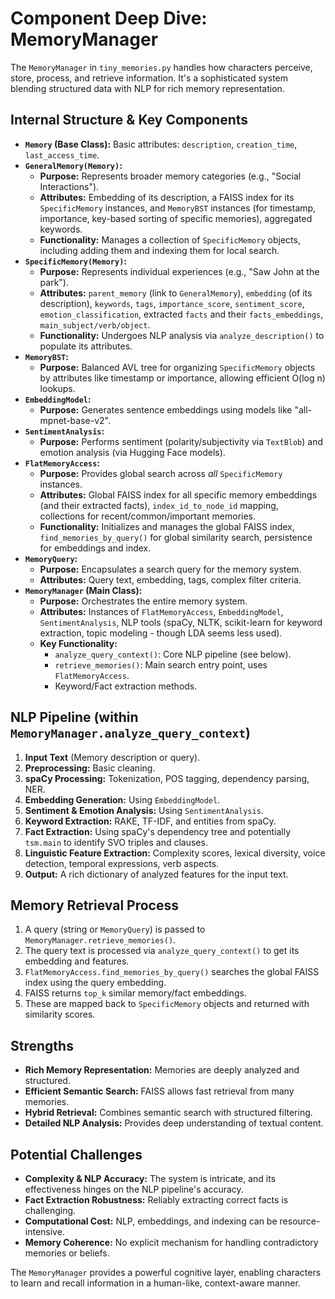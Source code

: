 # Component Deep Dive: MemoryManager

The `MemoryManager` in `tiny_memories.py` handles how characters perceive, store, process, and retrieve information. It's a sophisticated system blending structured data with NLP for rich memory representation.

## Internal Structure & Key Components

*   **`Memory` (Base Class):** Basic attributes: `description`, `creation_time`, `last_access_time`.
*   **`GeneralMemory(Memory)`:**
    *   **Purpose:** Represents broader memory categories (e.g., "Social Interactions").
    *   **Attributes:** Embedding of its description, a FAISS index for its `SpecificMemory` instances, and `MemoryBST` instances (for timestamp, importance, key-based sorting of specific memories), aggregated keywords.
    *   **Functionality:** Manages a collection of `SpecificMemory` objects, including adding them and indexing them for local search.
*   **`SpecificMemory(Memory)`:**
    *   **Purpose:** Represents individual experiences (e.g., "Saw John at the park").
    *   **Attributes:** `parent_memory` (link to `GeneralMemory`), `embedding` (of its description), `keywords`, `tags`, `importance_score`, `sentiment_score`, `emotion_classification`, extracted `facts` and their `facts_embeddings`, `main_subject/verb/object`.
    *   **Functionality:** Undergoes NLP analysis via `analyze_description()` to populate its attributes.
*   **`MemoryBST`:**
    *   **Purpose:** Balanced AVL tree for organizing `SpecificMemory` objects by attributes like timestamp or importance, allowing efficient O(log n) lookups.
*   **`EmbeddingModel`:**
    *   **Purpose:** Generates sentence embeddings using models like "all-mpnet-base-v2".
*   **`SentimentAnalysis`:**
    *   **Purpose:** Performs sentiment (polarity/subjectivity via `TextBlob`) and emotion analysis (via Hugging Face models).
*   **`FlatMemoryAccess`:**
    *   **Purpose:** Provides global search across *all* `SpecificMemory` instances.
    *   **Attributes:** Global FAISS index for all specific memory embeddings (and their extracted facts), `index_id_to_node_id` mapping, collections for recent/common/important memories.
    *   **Functionality:** Initializes and manages the global FAISS index, `find_memories_by_query()` for global similarity search, persistence for embeddings and index.
*   **`MemoryQuery`:**
    *   **Purpose:** Encapsulates a search query for the memory system.
    *   **Attributes:** Query text, embedding, tags, complex filter criteria.
*   **`MemoryManager` (Main Class):**
    *   **Purpose:** Orchestrates the entire memory system.
    *   **Attributes:** Instances of `FlatMemoryAccess`, `EmbeddingModel`, `SentimentAnalysis`, NLP tools (spaCy, NLTK, scikit-learn for keyword extraction, topic modeling - though LDA seems less used).
    *   **Key Functionality:**
        *   `analyze_query_context()`: Core NLP pipeline (see below).
        *   `retrieve_memories()`: Main search entry point, uses `FlatMemoryAccess`.
        *   Keyword/Fact extraction methods.

## NLP Pipeline (within `MemoryManager.analyze_query_context`)

1.  **Input Text** (Memory description or query).
2.  **Preprocessing:** Basic cleaning.
3.  **spaCy Processing:** Tokenization, POS tagging, dependency parsing, NER.
4.  **Embedding Generation:** Using `EmbeddingModel`.
5.  **Sentiment & Emotion Analysis:** Using `SentimentAnalysis`.
6.  **Keyword Extraction:** RAKE, TF-IDF, and entities from spaCy.
7.  **Fact Extraction:** Using spaCy's dependency tree and potentially `tsm.main` to identify SVO triples and clauses.
8.  **Linguistic Feature Extraction:** Complexity scores, lexical diversity, voice detection, temporal expressions, verb aspects.
9.  **Output:** A rich dictionary of analyzed features for the input text.

## Memory Retrieval Process

1.  A query (string or `MemoryQuery`) is passed to `MemoryManager.retrieve_memories()`.
2.  The query text is processed via `analyze_query_context()` to get its embedding and features.
3.  `FlatMemoryAccess.find_memories_by_query()` searches the global FAISS index using the query embedding.
4.  FAISS returns `top_k` similar memory/fact embeddings.
5.  These are mapped back to `SpecificMemory` objects and returned with similarity scores.

## Strengths

*   **Rich Memory Representation:** Memories are deeply analyzed and structured.
*   **Efficient Semantic Search:** FAISS allows fast retrieval from many memories.
*   **Hybrid Retrieval:** Combines semantic search with structured filtering.
*   **Detailed NLP Analysis:** Provides deep understanding of textual content.

## Potential Challenges

*   **Complexity & NLP Accuracy:** The system is intricate, and its effectiveness hinges on the NLP pipeline's accuracy.
*   **Fact Extraction Robustness:** Reliably extracting correct facts is challenging.
*   **Computational Cost:** NLP, embeddings, and indexing can be resource-intensive.
*   **Memory Coherence:** No explicit mechanism for handling contradictory memories or beliefs.

The `MemoryManager` provides a powerful cognitive layer, enabling characters to learn and recall information in a human-like, context-aware manner.
